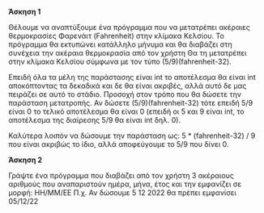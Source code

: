 **Άσκηση 1**

Θέλουμε να αναπτύξουμε ένα πρόγραμμα που να μετατρέπει ακέραιες θερμοκρασίες Φαρενάιτ (Fahrenheit) στην κλίμακα Κελσίου.
Το πρόγραμμα θα εκτυπώνει κατάλληλο μήνυμα και θα διαβάζει στη συνέχεια την ακέραια θερμοκρασία από τον χρήστη
Θα τη μετατρέπει στην κλίμακα Κελσίου σύμφωνα με τον τύπο (5/9)(fahrenheit-32).

Επειδή όλα τα μέλη της παράστασης είναι int το αποτέλεσμα θα είναι int αποκόπτοντας τα δεκαδικά και δε θα είναι ακριβές, αλλά αυτό δε μας πειράζει σε αυτό το στάδιο. 
Προσοχή στον τρόπο που θα δώσετε την παράσταση μετατροπής. Αν δώσετε (5/9)(fahrenheit-32) τότε επειδή 5/9 είναι 0 το τελικό αποτέλεσμα θα είναι 0 (επειδή οι 5 και 9 είναι int, το αποτέλεσμα της διαίρεσης 5/9 θα είναι int δηλ. 0). 

Καλύτερα λοιπόν να δώσουμε την παράσταση ως: 5 * (fahrenheit-32) / 9 που είναι ακριβώς το ίδιο, αλλά αποφεύγουμε το 5/9 που δίνει 0.

**Άσκηση 2**

Γράψτε ένα πρόγραμμα που διαβάζει από τον χρήστη 3 ακέραιους αριθμούς που αναπαριστούν ημέρα, μήνα, έτος και την εμφανίζει σε μορφή: ΗΗ/ΜΜ/ΕΕ
Π.χ. Αν δώσουμε 5 12 2022 θα πρέπει εμφανίσει 05/12/22